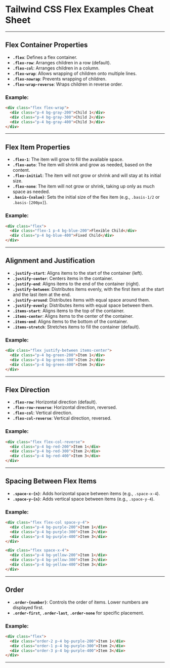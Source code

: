 # Tailwind CSS Flex Examples Cheat Sheet

---

## Flex Container Properties

- **`.flex`**: Defines a flex container.  
- **`.flex-row`**: Arranges children in a row (default).  
- **`.flex-col`**: Arranges children in a column.  
- **`.flex-wrap`**: Allows wrapping of children onto multiple lines.  
- **`.flex-nowrap`**: Prevents wrapping of children.  
- **`.flex-wrap-reverse`**: Wraps children in reverse order.  

### Example:
```html
<div class="flex flex-wrap">
  <div class="p-4 bg-gray-200">Child 1</div>
  <div class="p-4 bg-gray-300">Child 2</div>
  <div class="p-4 bg-gray-400">Child 3</div>
</div>
```

---

## Flex Item Properties

- **`.flex-1`**: The item will grow to fill the available space.  
- **`.flex-auto`**: The item will shrink and grow as needed, based on the content.  
- **`.flex-initial`**: The item will not grow or shrink and will stay at its initial size.  
- **`.flex-none`**: The item will not grow or shrink, taking up only as much space as needed.  
- **`.basis-{value}`**: Sets the initial size of the flex item (e.g., `.basis-1/2` or `.basis-[200px]`).  

### Example:
```html
<div class="flex">
  <div class="flex-1 p-4 bg-blue-200">Flexible Child</div>
  <div class="p-4 bg-blue-400">Fixed Child</div>
</div>
```

---

## Alignment and Justification

- **`.justify-start`**: Aligns items to the start of the container (left).  
- **`.justify-center`**: Centers items in the container.  
- **`.justify-end`**: Aligns items to the end of the container (right).  
- **`.justify-between`**: Distributes items evenly, with the first item at the start and the last item at the end.  
- **`.justify-around`**: Distributes items with equal space around them.  
- **`.justify-evenly`**: Distributes items with equal space between them.  
- **`.items-start`**: Aligns items to the top of the container.  
- **`.items-center`**: Aligns items to the center of the container.  
- **`.items-end`**: Aligns items to the bottom of the container.  
- **`.items-stretch`**: Stretches items to fill the container (default).  

### Example:
```html
<div class="flex justify-between items-center">
  <div class="p-4 bg-green-200">Item 1</div>
  <div class="p-4 bg-green-300">Item 2</div>
  <div class="p-4 bg-green-400">Item 3</div>
</div>
```

---

## Flex Direction

- **`.flex-row`**: Horizontal direction (default).  
- **`.flex-row-reverse`**: Horizontal direction, reversed.  
- **`.flex-col`**: Vertical direction.  
- **`.flex-col-reverse`**: Vertical direction, reversed.  

### Example:
```html
<div class="flex flex-col-reverse">
  <div class="p-4 bg-red-200">Item 1</div>
  <div class="p-4 bg-red-300">Item 2</div>
  <div class="p-4 bg-red-400">Item 3</div>
</div>
```

---

## Spacing Between Flex Items

- **`.space-x-{n}`**: Adds horizontal space between items (e.g., `.space-x-4`).  
- **`.space-y-{n}`**: Adds vertical space between items (e.g., `.space-y-4`).  

### Example:
```html
<div class="flex flex-col space-y-4">
  <div class="p-4 bg-purple-200">Item 1</div>
  <div class="p-4 bg-purple-300">Item 2</div>
  <div class="p-4 bg-purple-400">Item 3</div>
</div>

<div class="flex space-x-4">
  <div class="p-4 bg-yellow-200">Item 1</div>
  <div class="p-4 bg-yellow-300">Item 2</div>
  <div class="p-4 bg-yellow-400">Item 3</div>
</div>
```

---

## Order

- **`.order-{number}`**: Controls the order of items. Lower numbers are displayed first.
- **`.order-first`**, **`.order-last`**, **`.order-none`** for specific placement.

### Example:
```html
<div class="flex">
  <div class="order-2 p-4 bg-purple-200">Item 1</div>
  <div class="order-1 p-4 bg-purple-300">Item 2</div>
  <div class="order-3 p-4 bg-purple-400">Item 3</div>
</div>
```

---

